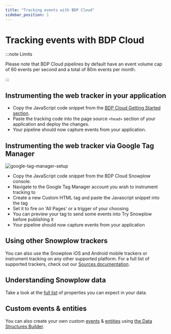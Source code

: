 ```yaml
---
title: "Tracking events with BDP Cloud"
sidebar_position: 1
---
```


# Tracking events with BDP Cloud

:::note Limits

Please note that BDP Cloud pipelines by default have an event volume cap of 60 events per second and a total of 80m events per month.

:::

## Instrumenting the web tracker in your application

- Copy the JavaScript code snippet from the [BDP Cloud Getting Started section](https://console.snowplowanalytics.com/environments/start-tracking-events?fromDocs).
- Paste the tracking code into the page source `<head>` section of your application and deploy the changes.
- Your pipeline should now capture events from your application.

## Instrumenting the web tracker via Google Tag Manager

![google-tag-manager-setup](../../try-snowplow/tracking-events-with-try-snowplow/images/step3-2.gif)

- Copy the JavaScript code snippet from the BDP Cloud Snowplow console.
- Navigate to the Google Tag Manager account you wish to instrument tracking to
- Create a new Custom HTML tag and paste the Javascript snippet into the tag
- Set it to fire on 'All Pages' or a trigger of your choosing
- You can preview your tag to send some events into Try Snowplow before publishing it
- Your pipeline should now capture events from your application

## Using other Snowplow trackers

You can also use the Snowplow iOS and Android mobile trackers or instrument tracking on any other supported platform. For a full list of supported trackers, check out our [Sources documentation](/docs/collecting-data/collecting-from-own-applications/index.md).

## Understanding Snowplow data

Take a look at the [full list](/docs/understanding-your-pipeline/canonical-event/index.md) of properties you can expect in your data.

## Custom events & entities

You can also create your own custom [events](/docs/understanding-your-pipeline/events/index.md) & [entities](/docs/understanding-your-pipeline/entities/index.md) using [the Data Structures Builder](/docs/understanding-tracking-design/managing-your-data-structures/builder/index.md).